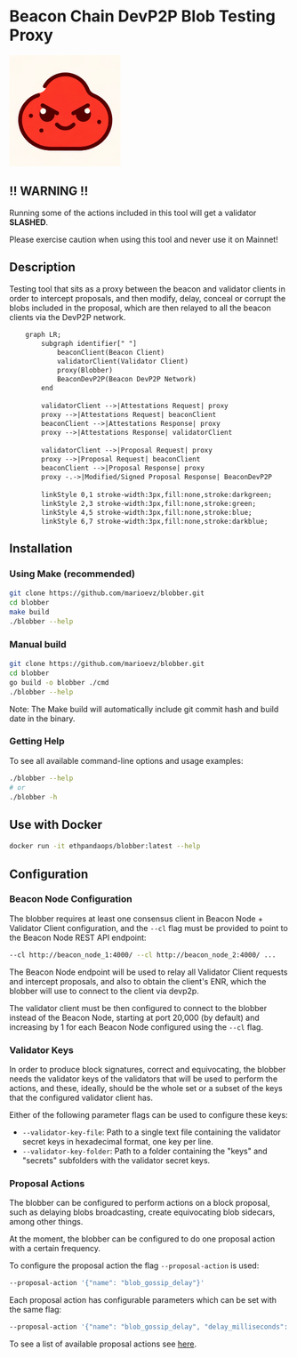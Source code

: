 # Beacon Chain DevP2P Blob Testing Proxy

<img src="blobber_logo.png" width="200" height="200">

## !! WARNING !!

Running some of the actions included in this tool will get a validator **SLASHED**.

Please exercise caution when using this tool and never use it on Mainnet!

## Description

Testing tool that sits as a proxy between the beacon and validator clients in order to intercept proposals, and then modify, delay, conceal or corrupt the blobs included in the proposal, which are then relayed to all the beacon clients via the DevP2P network.

```mermaid
    graph LR;
        subgraph identifier[" "]
            beaconClient(Beacon Client)
            validatorClient(Validator Client)
            proxy(Blobber)
            BeaconDevP2P(Beacon DevP2P Network)
        end

        validatorClient -->|Attestations Request| proxy
        proxy -->|Attestations Request| beaconClient
        beaconClient -->|Attestations Response| proxy
        proxy -->|Attestations Response| validatorClient

        validatorClient -->|Proposal Request| proxy
        proxy -->|Proposal Request| beaconClient
        beaconClient -->|Proposal Response| proxy
        proxy -.->|Modified/Signed Proposal Response| BeaconDevP2P

        linkStyle 0,1 stroke-width:3px,fill:none,stroke:darkgreen;
        linkStyle 2,3 stroke-width:3px,fill:none,stroke:green;
        linkStyle 4,5 stroke-width:3px,fill:none,stroke:blue;
        linkStyle 6,7 stroke-width:3px,fill:none,stroke:darkblue;

```

## Installation

### Using Make (recommended)
```bash
git clone https://github.com/marioevz/blobber.git
cd blobber
make build
./blobber --help
```

### Manual build
```bash
git clone https://github.com/marioevz/blobber.git
cd blobber
go build -o blobber ./cmd
./blobber --help
```

Note: The Make build will automatically include git commit hash and build date in the binary.

### Getting Help

To see all available command-line options and usage examples:

```bash
./blobber --help
# or
./blobber -h
```

## Use with Docker

```bash
docker run -it ethpandaops/blobber:latest --help
```

## Configuration

### Beacon Node Configuration
The blobber requires at least one consensus client in Beacon Node + Validator Client configuration, and the `--cl` flag must be provided to point to the Beacon Node REST API endpoint:

```bash
--cl http://beacon_node_1:4000/ --cl http://beacon_node_2:4000/ ...
```

The Beacon Node endpoint will be used to relay all Validator Client requests and intercept proposals, and also to obtain the client's ENR, which the blobber will use to connect to the client via devp2p.

The validator client must be then configured to connect to the blobber instead of the Beacon Node, starting at port 20,000 (by default) and increasing by 1 for each Beacon Node configured using the `--cl` flag.

### Validator Keys

In order to produce block signatures, correct and equivocating, the blobber needs the validator keys of the validators that will be used to perform the actions, and these, ideally, should be the whole set or a subset of the keys that the configured validator client has.

Either of the following parameter flags can be used to configure these keys:
- `--validator-key-file`: Path to a single text file containing the validator secret keys in hexadecimal format, one key per line.
- `--validator-key-folder`: Path to a folder containing the "keys" and "secrets" subfolders with the validator secret keys.

### Proposal Actions

The blobber can be configured to perform actions on a block proposal, such as delaying blobs broadcasting, create equivocating blob sidecars, among other things.

At the moment, the blobber can be configured to do one proposal action with a certain frequency.

To configure the proposal action the flag `--proposal-action` is used:

```bash
--proposal-action '{"name": "blob_gossip_delay"}'
```

Each proposal action has configurable parameters which can be set with the same flag:

```bash
--proposal-action '{"name": "blob_gossip_delay", "delay_milliseconds": 1000}'
```

To see a list of available proposal actions see [here](./proposal_actions/README.md).